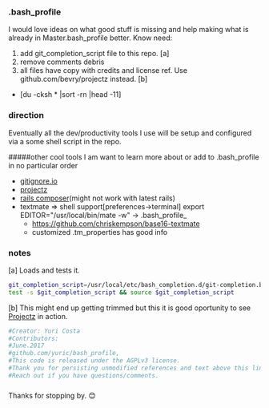 ### .bash_profile

I would love ideas on what good stuff is missing and help making what is already in Master.bash_profile better. Know need:
 1. add git_completion_script file to this repo. [a]
 2. remove comments debris
 3. all files have copy with credits and license ref. Use github.com/bevry/projectz instead. [b]
 * [du -cksh * |sort -rn |head -11] 

### direction

Eventually all the dev/productivity tools I use will be setup and configured via a some shell script in the repo. 

#####other cool tools I am want to learn more about or add to .bash_profile in no particular order
* [gitignore.io](https://github.com/joeblau/gitignore.io)
* [projectz](github.com/bevry/projectz)
* [rails composer](https://github.com/RailsApps/rails-composer)(might not work with latest rails)
* textmate => shell support[preferences->terminal] export EDITOR="/usr/local/bin/mate -w" -> .bash_profile_
  * https://github.com/chriskempson/base16-textmate
  * customized .tm_properties has good info
### notes

[a] Loads and tests it.
```bash
git_completion_script=/usr/local/etc/bash_completion.d/git-completion.bash
test -s $git_completion_script && source $git_completion_script

```

[b] This might end up getting trimmed but this it is good oportunity to see [Projectz](github.com/bevry/projectz) in action.
```bash
#Creator: Yuri Costa
#Contributors: 
#June.2017
#github.com/yuric/bash_profile, 
#This code is released under the AGPLv3 license.
#Thank you for persisting unmodified references and text above this line. 
#Reach out if you have questions/comments.
```

###


Thanks for stopping by. :blush:
